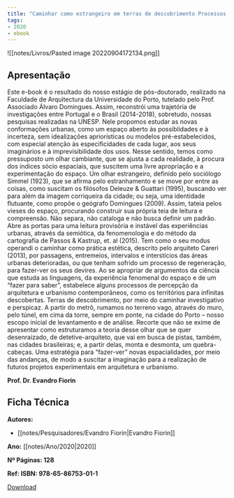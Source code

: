 ```yaml
---
title: "Caminhar como estrangeiro em terras de descobrimento Processos de percepção da arquitetura e urbanismo contemporâneos"
tags:
- 2020
- ebook
---
```


![[notes/Livros/Pasted image 20220904172134.png]]

## Apresentação

Este e-book é o resultado do nosso estágio de pós-doutorado, realizado na Faculdade de Arquitectura da 
Universidade do Porto, tutelado pelo Prof. Associado Álvaro Domingues. Assim, reconstrói uma trajetória de investigações entre Portugal e o Brasil (2014-2018), sobretudo, nossas pesquisas realizadas na UNESP. Nele 
propomos estudar as novas conformações urbanas, como um espaço aberto às possiblidades e à incerteza, sem idealizações apriorísticas ou modelos pré-estabelecidos, com especial atenção às especificidades de cada lugar, aos seus imaginários e à imprevisibilidade dos usos. Nesse sentido, temos como pressuposto um olhar cambiante, que se ajusta a cada realidade, à procura dos índices sócio espaciais, que suscitem uma livre apropriação e a experimentação do espaço. Um olhar estrangeiro, definido pelo sociólogo Simmel (1923), que se afirma pelo estranhamento e se move por entre as coisas, como suscitam os filósofos Deleuze & Guattari (1995), buscando ver para além da imagem corriqueira da cidade; ou seja, uma identidade flutuante, como propõe o geógrafo Domingues (2009). Assim, tateia pelos vieses do espaço, procurando construir sua própria 
teia de leitura e compreensão. Não separa, não cataloga e não busca definir um padrão. Abre as portas para uma leitura provisória e instável das experiências urbanas, através da semiótica, da fenomenologia e do método da cartografia de Passos & Kastrup, et. al (2015). Tem como o seu modus operandi o caminhar como prática estética, descrito pelo arquiteto Careri (2013), por passagens, entremeios, intervalos e interstícios das áreas urbanas deterioradas, ou que tenham sofrido um processo de regeneração, para fazer-ver os seus devires. Ao se apropriar de argumentos da ciência que estuda as linguagens, da experiência fenomenal do espaço e de um “fazer para saber”, estabelece alguns processos de percepção da arquitetura e urbanismo contemporâneos, 
como os territórios para infinitas descobertas. Terras de descobrimento, por meio do caminhar investigativo e 
perspicaz. A partir do metrô, rumamos no terreno vago, através do muro, pelo túnel, em cima da torre, sempre 
em ponte, na cidade do Porto – nosso escopo inicial de levantamento e de análise. Recorte que não se exime 
de apresentar como estruturamos a teoria desse olhar que se quer desenraizado, de detetive-arquiteto, que vai em busca de pistas, também, nas cidades brasileiras; e, a partir delas, monta e desmonta, um quebra-cabeças. 
Uma estratégia para “fazer-ver” novas espacialidades, por meio das andanças, de modo a suscitar a imaginação 
para a realização de futuros projetos experimentais em arquitetura e urbanismo. 

**Prof. Dr. Evandro Fiorin**

## Ficha Técnica

**Autores:**
- [[notes/Pesquisadores/Evandro Fiorin|Evandro Fiorin]]

**Ano:** [[notes/Ano/2020|2020]]

**Nº Páginas: 128**

**Ref: ISBN: 978-65-86753-01-1**

[Download](https://www.estantedaanap.org/product-page/caminhar-como-estrangeiro-em-terras-de-descobrimentos)